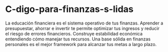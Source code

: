 # C-digo-para-finanzas-s-lidas
La educación financiera es el sistema operativo de tus finanzas. Aprender a presupuestar, ahorrar e invertir te permite optimizar tus ingresos y reducir el riesgo de errores financieros. Construye estabilidad económica entendiendo cómo manejar tus recursos. Una base sólida en finanzas personales es el mejor framework para alcanzar tus metas a largo plazo.
